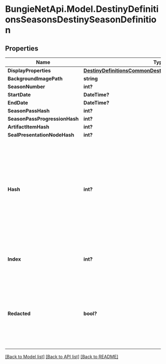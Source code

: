 # BungieNetApi.Model.DestinyDefinitionsSeasonsDestinySeasonDefinition
## Properties

Name | Type | Description | Notes
------------ | ------------- | ------------- | -------------
**DisplayProperties** | [**DestinyDefinitionsCommonDestinyDisplayPropertiesDefinition**](DestinyDefinitionsCommonDestinyDisplayPropertiesDefinition.md) |  | [optional] 
**BackgroundImagePath** | **string** |  | [optional] 
**SeasonNumber** | **int?** |  | [optional] 
**StartDate** | **DateTime?** |  | [optional] 
**EndDate** | **DateTime?** |  | [optional] 
**SeasonPassHash** | **int?** |  | [optional] 
**SeasonPassProgressionHash** | **int?** |  | [optional] 
**ArtifactItemHash** | **int?** |  | [optional] 
**SealPresentationNodeHash** | **int?** |  | [optional] 
**Hash** | **int?** | The unique identifier for this entity. Guaranteed to be unique for the type of entity, but not globally.  When entities refer to each other in Destiny content, it is this hash that they are referring to. | [optional] 
**Index** | **int?** | The index of the entity as it was found in the investment tables. | [optional] 
**Redacted** | **bool?** | If this is true, then there is an entity with this identifier/type combination, but BNet is not yet allowed to show it. Sorry! | [optional] 

[[Back to Model list]](../README.md#documentation-for-models) [[Back to API list]](../README.md#documentation-for-api-endpoints) [[Back to README]](../README.md)

